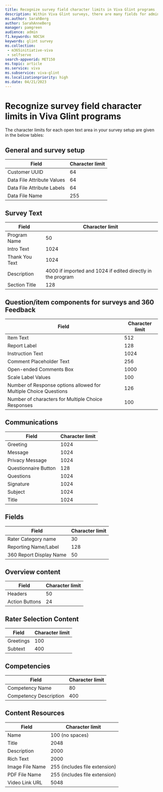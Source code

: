 ```yaml
---
title: Recognize survey field character limits in Viva Glint programs
description: Within Viva Glint surveys, there are many fields for admins to setup and customize for their organization and employees.
ms.author: SarahBerg
author: SarahAnneBerg
manager: pamgreen
audience: admin
f1.keywords: NOCSH
keywords: glint survey
ms.collection: 
 - m365initiative-viva
 - selfserve
search-appverid: MET150
ms.topic: article
ms.service: viva
ms.subservice: viva-glint
ms.localizationpriority: high
ms.date: 04/21/2023
---
```


# Recognize survey field character limits in Viva Glint programs

The character limits for each open text area in your survey setup are given in the below tables:

## General and survey setup

| **Field** | **Character limit** |
| --- | --- |
| Customer UUID | 64 |
| Data File Attribute Values | 64 |
| Data File Attribute Labels | 64 |
| Data File Name | 255 |

## Survey Text

| **Field** | **Character limit** |
| --- | --- |
| Program Name | 50 |
| Intro Text | 1024 |
| Thank You Text | 1024 |
| Description | 4000 if imported and 1024 if edited directly in the program |
| Section Title | 128 |

## Question/item components for surveys and 360 Feedback

| **Field** | **Character limit** |
| --- | --- |
| Item Text | 512 |
| Report Label | 128 |
| Instruction Text | 1024 |
| Comment Placeholder Text | 256 |
| Open-ended Comments Box | 1000 |
| Scale Label Values | 100 |
| Number of Response options allowed for Multiple Choice Questions | 126 |
| Number of characters for Multiple Choice Responses | 100 |

## Communications

| **Field** | **Character limit** |
| --- | --- |
| Greeting | 1024 |
| Message | 1024 |
| Privacy Message | 1024 |
| Questionnaire Button | 128 |
| Questions | 1024 |
| Signature | 1024 |
| Subject | 1024 |
| Title | 1024 |

## Fields

| **Field** | **Character limit** |
| --- | --- |
| Rater Category name | 30 |
| Reporting Name/Label | 128 |
| 360 Report Display Name | 50 |

## Overview content

| **Field** | **Character limit** |
| --- | --- |
| Headers | 50 |
| Action Buttons | 24 |

## Rater Selection Content

| **Field** | **Character limit** |
| --- | --- |
| Greetings | 100 |
| Subtext | 400 |

## Competencies

| **Field** | **Character limit** |
| --- | --- |
| Competency Name | 80 |
| Competency Description | 400 |

## Content Resources

| **Field** | **Character limit** |
| --- | --- |
| Name | 100 (no spaces) |
| Title | 2048 |
| Description | 2000 |
| Rich Text | 2000 |
| Image File Name | 255 (includes file extension) |
| PDF File Name | 255 (includes file extension) |
| Video Link URL | 5048 |